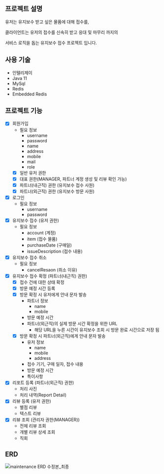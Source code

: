 ## 프로젝트 설명
유저는 유지보수 받고 싶은 물품에 대해 접수를,

클라이언트는 유저의 접수를 신속히 받고 응대 및 마무리 까지의

서비스 로직을 돕는 유지보수 접수 프로젝트 입니다.

## 사용 기술
- 인텔리제이
- Java 11
- MySql
- Redis
- Embedded Redis

## 프로젝트 기능
- [x] 회원가입
  - 필요 정보
    - username
    - password
    - name
    - address
    - mobile
    - mail
    - role
  - [x] 일반 유저 권한 
  - [x] 대표 권한(MANAGER, 파트너 계정 생성 및 리뷰 확인 가능)
  - [x] 파트너(내근직) 권한 (유지보수 접수 사원)
  - [x] 파트너(외근직) 권한 (유지보수 방문 사원)
- [x] 로그인
  - 필요 정보
    - username
    - password
- [x] 유지보수 접수 (유저 권한)
  - 필요 정보
    - account (계정)
    - item (접수 물품)
    - purchaseDate (구매일)
    - issueDescription (접수 내용)
- [x] 유지보수 접수 취소
  - 필요 정보
    - cancelResaon (취소 이유)
- [x] 유지보수 접수 확정 (파트너(내근직) 권한)
  - [x] 접수 건에 대한 상태 확정
  - [x] 방문 예정 시간 등록
  - [x] 방문 확정 시 유저에게 안내 문자 발송
    - 파트너 정보
      - name
      - mobile
    - 방문 예정 시간
    - 파트너(외근직)의 실제 방문 시간 확정을 위한 URL
      - 해당 URL을 누른 시간이 유지보수 조회 시 방문 완료 시간으로 저장 됨
  - [x] 방문 확정 시 파트너(외근직)에게 안내 문자 발송
      - 유저 정보
        - name
        - mobile
        - address
      - 접수 기기, 구매 일자, 접수 내용
      - 방문 예정 시간
      - 특이사항
- [x] 리포트 등록 (파트너(외근직) 권한)
  - 처리 사진
  - 처리 내역(Report Detail)
- [X] 리뷰 등록 (유저 권한)
  - 별점 리뷰
  - 텍스트 리뷰
- [X] 리뷰 조회 (관리자 권한(MANAGER))
  - 전체 리뷰 조회
  - 개별 리뷰 상세 조회
  - 직회
## ERD
![maintenance ERD 수정본_최종](https://github.com/M-subray/maintenance/assets/144686741/6f41ea34-249e-412c-8ed9-d7f4130e6b00)
